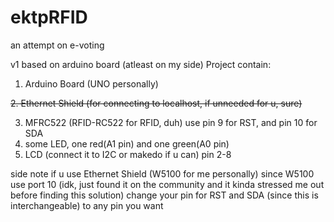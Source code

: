 # ektpRFID
an attempt on e-voting

v1 based on arduino board (atleast on my side)
Project contain: 
1. Arduino Board (UNO personally)

~~2. Ethernet Shield (for connecting to localhost, if unneeded for u, sure)~~

3. MFRC522 (RFID-RC522 for RFID, duh) use pin 9 for RST, and pin 10 for SDA
4. some LED, one red(A1 pin) and one green(A0 pin)
5. LCD (connect it to I2C or makedo if u can) pin 2-8

side note if u use Ethernet Shield (W5100 for me personally)
since W5100 use port 10 (idk, just found it on the community and it kinda stressed me out before finding this solution)
change your pin for RST and SDA (since this is interchangeable)
to any pin you want
